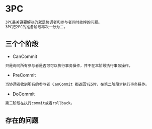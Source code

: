 # 3PC
```md
3PC最关键要解决的就是协调者和参与者同时挂掉的问题。
3PC把2PC的准备阶段再次一分为二。
```
## 三个个阶段
* CanCommit
```md
只是询问所有参与者是否可可以执行事务操作，并不在本阶段执行事务操作。
```
* PreCommit
```md
当协调者收到所有的参与者 CanCommit 都返回YES时，在第二阶段才执行事务操作。
```
* DoCommit
```md
第三阶段在执行commit或者rollback。
```
## 存在的问题
```md

```
